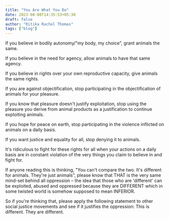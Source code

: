 ```yaml
---
title: "You Are What You Do"
date: 2023-08-08T14:35:53+05:30
draft: false
author: "Ritika Rachel Thomas"
tags: ["blog"]
---
```


If you believe in bodily autonomy/"my body, my choice", grant animals the same.

If you believe in the need for agency, allow animals to have that same agency.

If you believe in rights over your own reproductive capacity, give animals the same rights.

If you are against objectification, stop participating in the objectification of animals for your pleasure.

If you know that pleasure doesn't justify exploitation, stop using the pleasure you derive from animal products as a justification to continue exploiting animals.

If you hope for peace on earth, stop participating in the violence inflicted on animals on a daily basis.

If you want justice and equality for all, stop denying it to animals.

It's ridiculous to fight for these rights for all when your actions on a daily basis are in constant violation of the very things you claim to believe in and fight for.

If anyone reading this is thinking, "You can't compare the two. It's different for animals. They're just animals", please know that THAT is the very same mind-set behind all oppression – the idea that those who are 'different' can be exploited, abused and oppressed because they are DIFFERENT which in some twisted world is somehow supposed to mean INFERIOR.

So if you're thinking that, please apply the following statement to other social justice movements and see if it justifies the oppression:
This is different. They are different.
